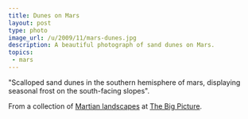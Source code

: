 ```yaml
---
title: Dunes on Mars
layout: post
type: photo
image_url: /u/2009/11/mars-dunes.jpg
description: A beautiful photograph of sand dunes on Mars.
topics:
 - mars
---
```

"Scalloped sand dunes in the southern hemisphere of mars, displaying seasonal frost on the south-facing slopes".

From a collection of [Martian landscapes][1] at [The Big Picture][2].

[1]:http://www.boston.com/bigpicture/2009/11/martian_landscapes.html "They're all stunning."
[2]:http://www.boston.com/bigpicture/ "The Boston Globe's photocentric weblog."